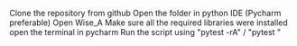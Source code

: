 Clone the repository from github
Open the folder in python IDE (Pycharm preferable)
Open Wise_A
Make sure all the required libraries were installed
open the terminal in pycharm
Run the script using "pytest -rA" / "pytest "
